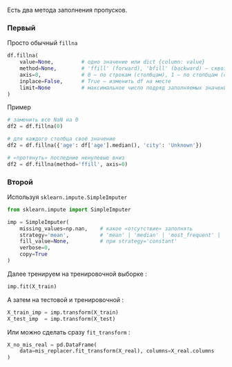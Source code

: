 Есть два метода заполнения пропусков. 

### Первый
Просто обычный `fillna`

```python
df.fillna(
    value=None,         # одно значение или dict {column: value}
    method=None,        # 'ffill' (forward), 'bfill' (backward) — сквозная подстановка
    axis=0,             # 0 — по строкам (столбцам), 1 — по столбцам (строкам)
    inplace=False,      # True — изменить df на месте
    limit=None          # максимальное число подряд заполняемых значений
)
```

Пример 

```python
# заменить все NaN на 0
df2 = df.fillna(0)

# для каждого столбца своё значение
df2 = df.fillna({'age': df['age'].median(), 'city': 'Unknown'})

# «протянуть» последние ненулевые вниз
df2 = df.fillna(method='ffill', axis=0)
```







### Второй

Используя `sklearn.impute.SimpleImputer`

```python
from sklearn.impute import SimpleImputer

imp = SimpleImputer(
    missing_values=np.nan,    # какое «отсутствие» заполнять
    strategy='mean',          # 'mean' | 'median' | 'most_frequent' | 'constant'
    fill_value=None,          # при strategy='constant'
    verbose=0,
    copy=True
)

```


Далее тренируем на тренировочной выборке  :

```python
imp.fit(X_train)
```


А затем на тестовой и тренировочной : 

```python
X_train_imp = imp.transform(X_train)
X_test_imp  = imp.transform(X_test)
```



Или можно сделать сразу `fit_transform` : 

```python
X_no_mis_real = pd.DataFrame(
    data=mis_replacer.fit_transform(X_real), columns=X_real.columns
)
```

